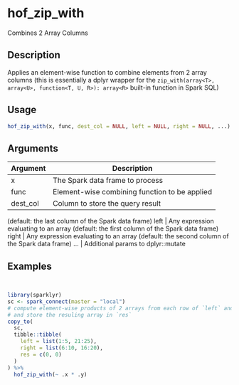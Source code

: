 # hof_zip_with


Combines 2 Array Columns




## Description

Applies an element-wise function to combine elements from 2 array columns
(this is essentially a dplyr wrapper for the
``zip_with(array<T>, array<U>, function<T, U, R>): array<R>``
built-in function in Spark SQL)





## Usage
```r
hof_zip_with(x, func, dest_col = NULL, left = NULL, right = NULL, ...)
```




## Arguments


Argument      |Description
------------- |----------------
x | The Spark data frame to process
func | Element-wise combining function to be applied
dest_col | Column to store the query result
(default: the last column of the Spark data frame)
left | Any expression evaluating to an array
(default: the first column of the Spark data frame)
right | Any expression evaluating to an array
(default: the second column of the Spark data frame)
... | Additional params to dplyr::mutate






## Examples

```r


library(sparklyr)
sc <- spark_connect(master = "local")
# compute element-wise products of 2 arrays from each row of `left` and `right`
# and store the resuling array in `res`
copy_to(
  sc,
  tibble::tibble(
    left = list(1:5, 21:25),
    right = list(6:10, 16:20),
    res = c(0, 0)
  )
) %>%
  hof_zip_with(~ .x * .y)

```





